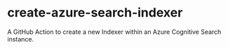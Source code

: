 # create-azure-search-indexer
A GitHub Action to create a new Indexer within an Azure Cognitive Search instance.
